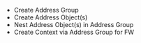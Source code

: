 


- Create Address Group
- Create Address Object(s)
- Nest Address Object(s) in Address Group
- Create Context via Address Group for FW
